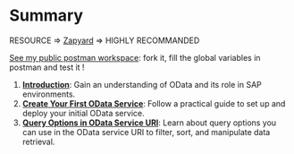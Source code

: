 # Summary

 RESOURCE => [Zapyard](https://www.zapyard.com/) => HIGHLY RECOMMANDED

[See my public postman workspace](https://www.postman.com/research-geologist-26756209/workspace/learn-odata-with-sap/request/37839180-e951e2c2-4ad7-47e8-8b71-11069368b2a7): fork it, fill the global variables in postman and test it !


1. **[Introduction](Introduction.md)**: Gain an understanding of OData and its role in SAP environments.
2. **[Create Your First OData Service](create_first_odata_service)**: Follow a practical guide to set up and deploy your initial OData service.
3. **[Query Options in OData Service URI](Query_Options_in_OData_Service_URI)**: Learn about query options you can use in the OData service URI to filter, sort, and manipulate data retrieval.



